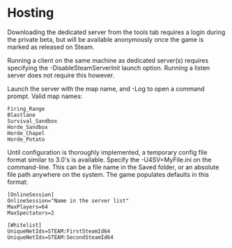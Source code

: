# Hosting

Downloading the dedicated server from the tools tab requires a login during the private beta, but will be available anonymously once the game is marked as released on Steam.

Running a client on the same machine as dedicated server(s) requires specifying the -DisableSteamServerInit launch option. Running a listen server does not require this however.

Launch the server with the map name, and -Log to open a command prompt. Valid map names:

	Firing_Range
	Blastlane
	Survival_Sandbox
	Horde_Sandbox
	Horde_Chapel
	Horde_Potato

Until configuration is thoroughly implemented, a temporary config file format similar to 3.0's is available. Specify the -U4SV=MyFile.ini on the command-line. This can be a file name in the Saved folder, or an absolute file path anywhere on the system. The game populates defaults in this format:

	[OnlineSession]
	OnlineSession="Name in the server list"
	MaxPlayers=64
	MaxSpectators=2

	[Whitelist]
	UniqueNetIds=STEAM:FirstSteamId64
	UniqueNetIds=STEAM:SecondSteamId64
